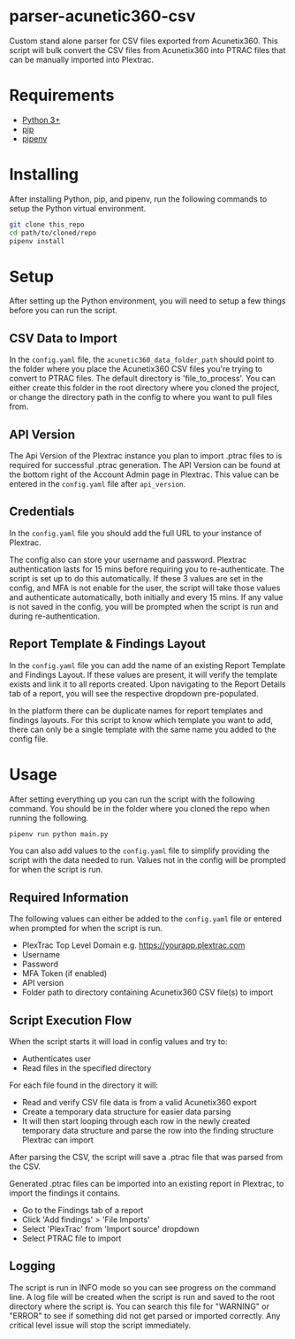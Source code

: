 # parser-acunetic360-csv
Custom stand alone parser for CSV files exported from Acunetix360. This script will bulk convert the CSV files from Acunetix360 into PTRAC files that can be manually imported into Plextrac.

# Requirements
- [Python 3+](https://www.python.org/downloads/)
- [pip](https://pip.pypa.io/en/stable/installation/)
- [pipenv](https://pipenv.pypa.io/en/latest/)

# Installing
After installing Python, pip, and pipenv, run the following commands to setup the Python virtual environment.
```bash
git clone this_repo
cd path/to/cloned/repo
pipenv install
```

# Setup
After setting up the Python environment, you will need to setup a few things before you can run the script.

## CSV Data to Import
In the `config.yaml` file, the `acunetic360_data_folder_path` should point to the folder where you place the Acunetix360 CSV files you're trying to convert to PTRAC files. The default directory is 'file_to_process'. You can either create this folder in the root directory where you cloned the project, or change the directory path in the config to where you want to pull files from.

## API Version
The Api Version of the Plextrac instance you plan to import .ptrac files to is required for successful .ptrac generation. The API Version can be found at the bottom right of the Account Admin page in Plextrac. This value can be entered in the `config.yaml` file after `api_version`.

## Credentials
In the `config.yaml` file you should add the full URL to your instance of Plextrac.

The config also can store your username and password. Plextrac authentication lasts for 15 mins before requiring you to re-authenticate. The script is set up to do this automatically. If these 3 values are set in the config, and MFA is not enable for the user, the script will take those values and authenticate automatically, both initially and every 15 mins. If any value is not saved in the config, you will be prompted when the script is run and during re-authentication.

## Report Template & Findings Layout
In the `config.yaml` file you can add the name of an existing Report Template and Findings Layout. If these values are present, it will verify the template exists and link it to all reports created. Upon navigating to the Report Details tab of a report, you will see the respective dropdown pre-populated.

In the platform there can be duplicate names for report templates and findings layouts. For this script to know which template you want to add, there can only be a single template with the same name you added to the config file.

# Usage
After setting everything up you can run the script with the following command. You should be in the folder where you cloned the repo when running the following.
```bash
pipenv run python main.py
```
You can also add values to the `config.yaml` file to simplify providing the script with the data needed to run. Values not in the config will be prompted for when the script is run.

## Required Information
The following values can either be added to the `config.yaml` file or entered when prompted for when the script is run.
- PlexTrac Top Level Domain e.g. https://yourapp.plextrac.com
- Username
- Password
- MFA Token (if enabled)
- API version
- Folder path to directory containing Acunetix360 CSV file(s) to import

## Script Execution Flow
When the script starts it will load in config values and try to:
- Authenticates user
- Read files in the specified directory

For each file found in the directory it will:
- Read and verify CSV file data is from a valid Acunetix360 export
- Create a temporary data structure for easier data parsing
- It will then start looping through each row in the newly created temporary data structure and parse the row into the finding structure Plextrac can import

After parsing the CSV, the script will save a .ptrac file that was parsed from the CSV.

Generated .ptrac files can be imported into an existing report in Plextrac, to import the findings it contains.
- Go to the Findings tab of a report
- Click 'Add findings' > 'File Imports'
- Select 'PlexTrac' from 'Import source' dropdown
- Select PTRAC file to import

## Logging
The script is run in INFO mode so you can see progress on the command line. A log file will be created when the script is run and saved to the root directory where the script is. You can search this file for "WARNING" or "ERROR" to see if something did not get parsed or imported correctly. Any critical level issue will stop the script immediately.
